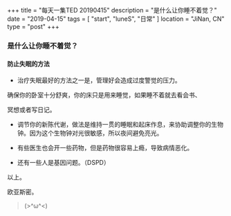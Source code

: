 +++
title = "每天一集TED 20190415"
description = "是什么让你睡不着觉？"
date = "2019-04-15"
tags = [ "start", "luneS", "日常" ]
location = "JiNan, CN"
type = "post"
+++

### 是什么让你睡不着觉？

#### 防止失眠的方法

* 治疗失眠最好的方法之一是，管理好会造成过度警觉的压力。
 
 确保你的卧室十分舒爽，你的床只是用来睡觉，如果睡不着就去看会书、
 
 冥想或者写日记。

* 调节你的新陈代谢，做法是维持一贯的睡眠和起床作息，来协助调整你的生物钟。因为这个生物钟对光很敏感，所以夜间避免亮光。

* 有些医生也会开一些药物，但是药物很容易上瘾，导致病情恶化。

* 还有一些人是基因问题。（DSPD）

以上。

欧亚斯密。

> (>^ω^<)